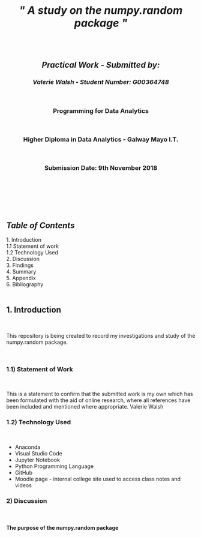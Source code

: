 
<h1 align="center"><em><strong>" A study on the numpy.random package " </h1></em></strong><br/>

</br>


<h2 align="center"><em> Practical Work - Submitted by: </h2></em>
<h3 align="center"><em> Valerie Walsh - Student Number: G00364748 </h3></em>

</br>

<h3 align="center"> Programming for Data Analytics </h3> </br>
<h3 align="center"> Higher Diploma in Data Analytics - Galway Mayo I.T. </h3> </br>
<h3 align="center">Submission Date: 9th November 2018 </h3> </br>

</br>
</br>
</br>
</br>

<h2><em> Table of Contents </h2></em>
1. Introduction </br>
1.1 Statement of work </br>
1.2 Technology Used </br>
2. Discussion </br>
3. Findings </br>
4. Summary </br>
5. Appendix </br>
6. Bibliography </br>

</br>

<h2><strong> 1.	Introduction </h2></strong> </br>

This repository is being created to record my investigations and study of the numpy.random package.  

</br>
<h3><strong>1.1) Statement of Work </h3></strong> </br>

This is a statement to confirm that the submitted work is my own which has been formulated with the aid of online research, where all references have been included and mentioned where appropriate.
Valerie Walsh </br>

<h3><strong> 1.2) Technology Used</h3></strong> <br>

* Anaconda
* Visual Studio Code
* Jupyter Notebook
* Python Programming Language
* GitHub
* Moodle page - internal college site used to access class notes and videos 

<h3><strong> 2) Discussion</h3></strong> <br>

<h4><strong>The purpose of the numpy.random package</h4></strong></br>
